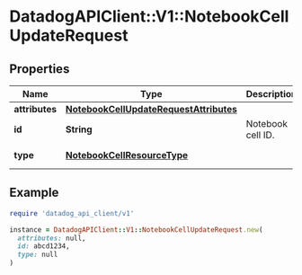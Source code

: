 # DatadogAPIClient::V1::NotebookCellUpdateRequest

## Properties

| Name           | Type                                                                              | Description       | Notes                                 |
| -------------- | --------------------------------------------------------------------------------- | ----------------- | ------------------------------------- |
| **attributes** | [**NotebookCellUpdateRequestAttributes**](NotebookCellUpdateRequestAttributes.md) |                   |                                       |
| **id**         | **String**                                                                        | Notebook cell ID. |                                       |
| **type**       | [**NotebookCellResourceType**](NotebookCellResourceType.md)                       |                   | [default to &#39;notebook_cells&#39;] |

## Example

```ruby
require 'datadog_api_client/v1'

instance = DatadogAPIClient::V1::NotebookCellUpdateRequest.new(
  attributes: null,
  id: abcd1234,
  type: null
)
```
